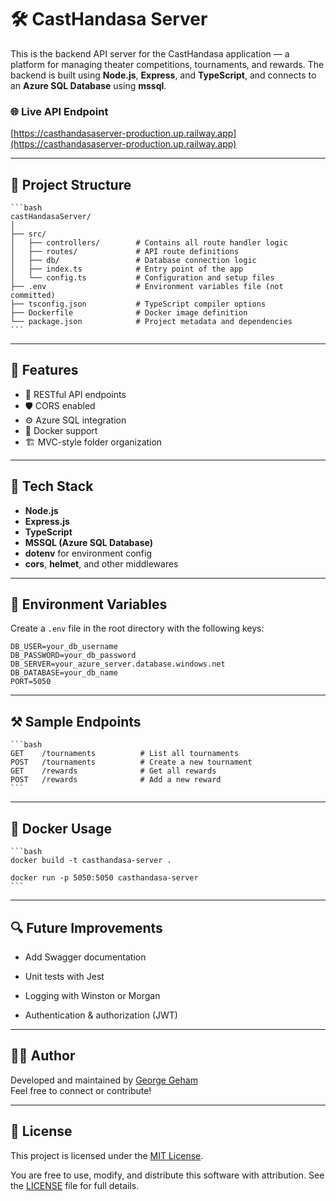 # 🛠️ CastHandasa Server

This is the backend API server for the CastHandasa application — a platform for managing theater competitions, tournaments, and rewards. The backend is built using **Node.js**, **Express**, and **TypeScript**, and connects to an **Azure SQL Database** using **mssql**.

### 🌐 Live API Endpoint

[https://casthandasaserver-production.up.railway.app](https://casthandasaserver-production.up.railway.app)

---

## 📁 Project Structure

    ```bash
    castHandasaServer/
    │
    ├── src/
    │   ├── controllers/        # Contains all route handler logic
    │   ├── routes/             # API route definitions
    │   ├── db/                 # Database connection logic
    │   ├── index.ts            # Entry point of the app
    │   └── config.ts           # Configuration and setup files
    ├── .env                    # Environment variables file (not committed)
    ├── tsconfig.json           # TypeScript compiler options
    ├── Dockerfile              # Docker image definition
    └── package.json            # Project metadata and dependencies
    ```

---

## 🚀 Features

- 🧾 RESTful API endpoints
- 🛡️ CORS enabled
- ⚙️ Azure SQL integration
- 🐳 Docker support
- 🏗️ MVC-style folder organization

---

## 🔧 Tech Stack

- **Node.js**
- **Express.js**
- **TypeScript**
- **MSSQL (Azure SQL Database)**
- **dotenv** for environment config
- **cors**, **helmet**, and other middlewares

---

## 🔐 Environment Variables

Create a `.env` file in the root directory with the following keys:

```env
DB_USER=your_db_username
DB_PASSWORD=your_db_password
DB_SERVER=your_azure_server.database.windows.net
DB_DATABASE=your_db_name
PORT=5050
```

---

## ⚒️ Sample Endpoints

    ```bash
    GET    /tournaments          # List all tournaments
    POST   /tournaments          # Create a new tournament
    GET    /rewards              # Get all rewards
    POST   /rewards              # Add a new reward
    ```

---

## 🐳 Docker Usage

    ```bash
    docker build -t casthandasa-server .

    docker run -p 5050:5050 casthandasa-server
    ```

---

## 🔍 Future Improvements

- Add Swagger documentation

- Unit tests with Jest

- Logging with Winston or Morgan

- Authentication & authorization (JWT)

---

## 🧑‍💻 Author

Developed and maintained by [George Geham](https://github.com/georgegeham)  
Feel free to connect or contribute!

---

## 📄 License

This project is licensed under the [MIT License](LICENSE).

You are free to use, modify, and distribute this software with attribution. See the [LICENSE](LICENSE) file for full details.
